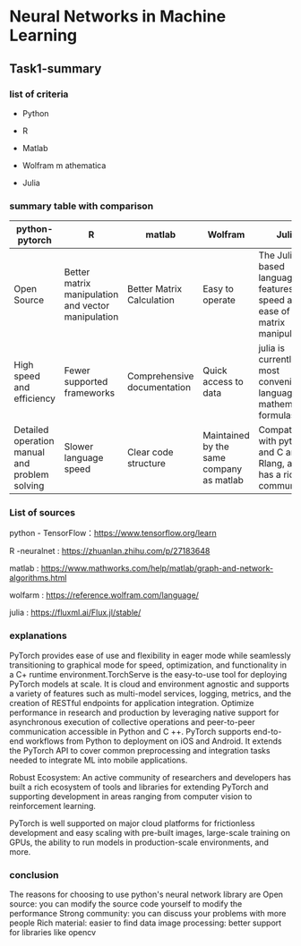 # Neural Networks in Machine Learning

## Task1-summary





### list of criteria

- Python

- R

- Matlab

- Wolfram m athematica
- Julia





### summary table with comparison

| python-pytorch                                | R                                                  | matlab                      | Wolfram                                  | Julia                                                        |
| --------------------------------------------- | -------------------------------------------------- | --------------------------- | ---------------------------------------- | ------------------------------------------------------------ |
| Open Source                                   | Better matrix manipulation and vector manipulation | Better Matrix Calculation   | Easy to operate                          | The Julia-based language features speed and ease of matrix manipulation |
| High speed and efficiency                     | Fewer supported frameworks                         | Comprehensive documentation | Quick access to data                     | julia is currently the most convenient language for mathematical formulas |
| Detailed operation manual and problem solving | Slower language speed                              | Clear code structure        | Maintained by the same company as matlab | Compatible with python and C and Rlang, and has a rich community |

### List of sources

python - TensorFlow：https://www.tensorflow.org/learn

R -neuralnet : https://zhuanlan.zhihu.com/p/27183648

matlab : https://www.mathworks.com/help/matlab/graph-and-network-algorithms.html

wolfarm : https://reference.wolfram.com/language/

julia : https://fluxml.ai/Flux.jl/stable/

### explanations

PyTorch provides ease of use and flexibility in eager mode while seamlessly transitioning to graphical mode for speed, optimization, and functionality in a C+ runtime environment.TorchServe is the easy-to-use tool for deploying PyTorch models at scale. It is cloud and environment agnostic and supports a variety of features such as multi-model services, logging, metrics, and the creation of RESTful endpoints for application integration. Optimize performance in research and production by leveraging native support for asynchronous execution of collective operations and peer-to-peer communication accessible in Python and C ++. PyTorch supports end-to-end workflows from Python to deployment on iOS and Android. It extends the PyTorch API to cover common preprocessing and integration tasks needed to integrate ML into mobile applications.

Robust Ecosystem: An active community of researchers and developers has built a rich ecosystem of tools and libraries for extending PyTorch and supporting development in areas ranging from computer vision to reinforcement learning.

PyTorch is well supported on major cloud platforms for frictionless development and easy scaling with pre-built images, large-scale training on GPUs, the ability to run models in production-scale environments, and more.

### conclusion 

The reasons for choosing to use python's neural network library are
Open source: you can modify the source code yourself to modify the performance
Strong community: you can discuss your problems with more people
Rich material: easier to find data
image processing: better support for libraries like opencv

